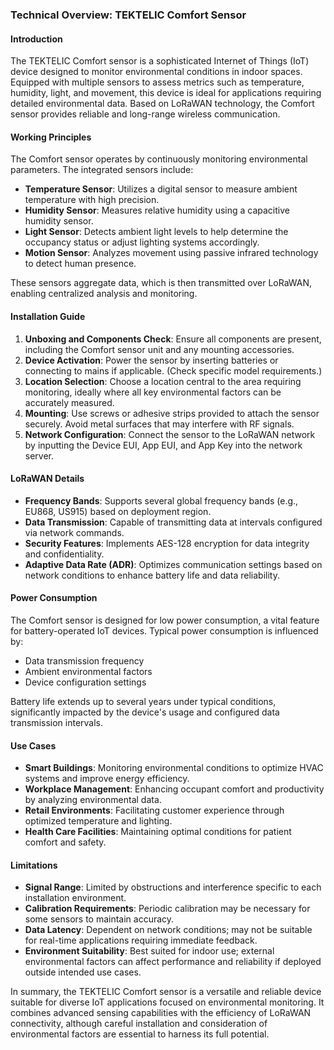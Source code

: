 ### Technical Overview: TEKTELIC Comfort Sensor

#### Introduction
The TEKTELIC Comfort sensor is a sophisticated Internet of Things (IoT) device designed to monitor environmental conditions in indoor spaces. Equipped with multiple sensors to assess metrics such as temperature, humidity, light, and movement, this device is ideal for applications requiring detailed environmental data. Based on LoRaWAN technology, the Comfort sensor provides reliable and long-range wireless communication.

#### Working Principles
The Comfort sensor operates by continuously monitoring environmental parameters. The integrated sensors include:

- **Temperature Sensor**: Utilizes a digital sensor to measure ambient temperature with high precision.
- **Humidity Sensor**: Measures relative humidity using a capacitive humidity sensor.
- **Light Sensor**: Detects ambient light levels to help determine the occupancy status or adjust lighting systems accordingly.
- **Motion Sensor**: Analyzes movement using passive infrared technology to detect human presence.

These sensors aggregate data, which is then transmitted over LoRaWAN, enabling centralized analysis and monitoring.

#### Installation Guide
1. **Unboxing and Components Check**: Ensure all components are present, including the Comfort sensor unit and any mounting accessories.
2. **Device Activation**: Power the sensor by inserting batteries or connecting to mains if applicable. (Check specific model requirements.)
3. **Location Selection**: Choose a location central to the area requiring monitoring, ideally where all key environmental factors can be accurately measured.
4. **Mounting**: Use screws or adhesive strips provided to attach the sensor securely. Avoid metal surfaces that may interfere with RF signals.
5. **Network Configuration**: Connect the sensor to the LoRaWAN network by inputting the Device EUI, App EUI, and App Key into the network server.

#### LoRaWAN Details
- **Frequency Bands**: Supports several global frequency bands (e.g., EU868, US915) based on deployment region.
- **Data Transmission**: Capable of transmitting data at intervals configured via network commands.
- **Security Features**: Implements AES-128 encryption for data integrity and confidentiality.
- **Adaptive Data Rate (ADR)**: Optimizes communication settings based on network conditions to enhance battery life and data reliability.

#### Power Consumption
The Comfort sensor is designed for low power consumption, a vital feature for battery-operated IoT devices. Typical power consumption is influenced by:

- Data transmission frequency
- Ambient environmental factors
- Device configuration settings

Battery life extends up to several years under typical conditions, significantly impacted by the device's usage and configured data transmission intervals.

#### Use Cases
- **Smart Buildings**: Monitoring environmental conditions to optimize HVAC systems and improve energy efficiency.
- **Workplace Management**: Enhancing occupant comfort and productivity by analyzing environmental data.
- **Retail Environments**: Facilitating customer experience through optimized temperature and lighting.
- **Health Care Facilities**: Maintaining optimal conditions for patient comfort and safety.

#### Limitations
- **Signal Range**: Limited by obstructions and interference specific to each installation environment.
- **Calibration Requirements**: Periodic calibration may be necessary for some sensors to maintain accuracy.
- **Data Latency**: Dependent on network conditions; may not be suitable for real-time applications requiring immediate feedback.
- **Environment Suitability**: Best suited for indoor use; external environmental factors can affect performance and reliability if deployed outside intended use cases.

In summary, the TEKTELIC Comfort sensor is a versatile and reliable device suitable for diverse IoT applications focused on environmental monitoring. It combines advanced sensing capabilities with the efficiency of LoRaWAN connectivity, although careful installation and consideration of environmental factors are essential to harness its full potential.